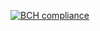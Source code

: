 [![BCH compliance](https://bettercodehub.com/edge/badge/JasperSikkema/BusSimulator?branch=main)](https://bettercodehub.com/)
